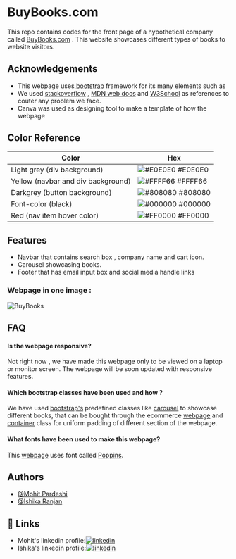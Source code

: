 
# BuyBooks.com

This repo contains codes for the front page of 
a hypothetical company called [BuyBooks.com](https://themohit2003.github.io/Books-Ecommerce/) .
This website showcases different types of books to website
visitors. 


## Acknowledgements

 - This webpage uses[ bootstrap](https://getbootstrap.com/) framework for its many 
    elements such as 
 - We used [stackoverflow](https://stackoverflow.com/) , [MDN web docs](https://developer.mozilla.org/en-US/) and
     [W3School](https://www.w3schools.com/) as references to couter 
     any problem we face.
- Canva was used as designing tool to make a template of how the webpage 
     
## Color Reference

| Color             | Hex                                                                |
| ----------------- | ------------------------------------------------------------------ |
| Light grey (div background) | ![#E0E0E0](https://via.placeholder.com/10/E0E0E0?text=+) #E0E0E0 |
| Yellow (navbar and div background) | ![#FFFF66](https://via.placeholder.com/10/FFFF66?text=+) #FFFF66 |
| Darkgrey (button background) | ![#808080](https://via.placeholder.com/10/808080?text=+) #808080 |
| Font-color (black) | ![#000000](https://via.placeholder.com/10/000000?text=+) #000000 |
| Red (nav item hover color) | ![#FF0000](https://via.placeholder.com/10/FF0000?text=+) #FF0000 |


## Features

- Navbar that contains search box , company name and cart icon.
- Carousel showcasing books.
- Footer that has email input box and social media handle links 

### Webpage in one image :
![BuyBooks](https://user-images.githubusercontent.com/99909551/209443553-037aa3a5-825a-4da4-b561-2c8bb230d093.png)


## FAQ

#### Is the webpage responsive?

Not right now , we have made this webpage only to be viewed on
a laptop or monitor screen.
The webpage will be soon updated with responsive features.

#### Which bootstrap classes have been used and how ?

We have used [bootstrap's](https://getbootstrap.com/) predefined
classes like [carousel](https://getbootstrap.com/docs/5.2/components/carousel/)
to showcase different books, that can be bought through the ecommerce [webpage](https://themohit2003.github.io/Books-Ecommerce/)
and [container](https://getbootstrap.com/docs/5.2/layout/containers/) class for 
uniform padding of different section of the webpage. 

#### What fonts have been used to make this webpage?

This [webpage]() uses font called [Poppins](https://fonts.google.com/specimen/Poppins?query=poppins).




## Authors

- [@Mohit Pardeshi](https://github.com/TheMohit2003)
- [@Ishika Ranjan](https://github.com/Ishika-08)


## 🔗 Links

- Mohit's linkedin profile:[![linkedin](https://img.shields.io/badge/linkedin-0A66C2?style=for-the-badge&logo=linkedin&logoColor=white)](https://www.linkedin.com/in/mohit-pardeshi-5792aa229/)
- Ishika's linkedin profile:[![linkedin](https://img.shields.io/badge/linkedin-0A66C2?style=for-the-badge&logo=linkedin&logoColor=white)](https://www.linkedin.com/in/ishika-ranjan-75970a23b/)


